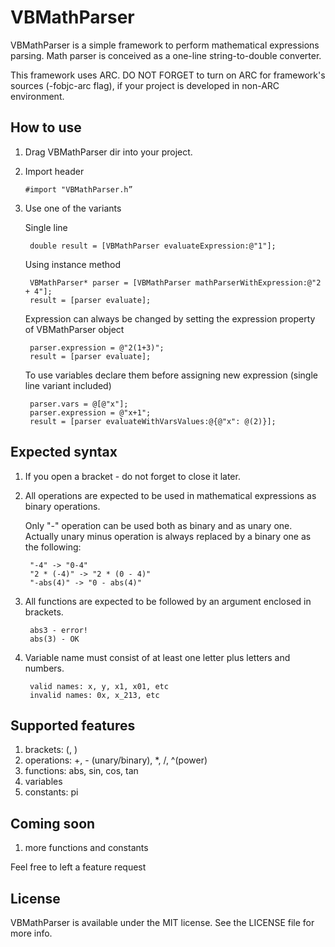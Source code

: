 VBMathParser
============

VBMathParser is a simple framework to perform mathematical expressions parsing. 
Math parser is conceived as a one-line string-to-double converter.  

This framework uses ARC. DO NOT FORGET to turn on ARC for framework's sources (-fobjc-arc flag), if your project is developed in non-ARC environment.

## How to use
1. Drag VBMathParser dir into your project.
2. Import header

    `#import "VBMathParser.h”`

3. Use one of the variants

    Single line

        double result = [VBMathParser evaluateExpression:@"1"];

    Using instance method

        VBMathParser* parser = [VBMathParser mathParserWithExpression:@"2 + 4"];
        result = [parser evaluate];

    Expression can always be changed by setting the expression property of VBMathParser object

        parser.expression = @"2(1+3)";
        result = [parser evaluate];

    To use variables declare them before assigning new expression (single line variant included)

        parser.vars = @[@"x"];
        parser.expression = @"x+1";
        result = [parser evaluateWithVarsValues:@{@"x": @(2)}];

## Expected syntax
1. If you open a bracket - do not forget to close it later.
2. All operations are expected to be used in mathematical expressions as binary operations. 

    Only "-" operation can be used both as binary and as unary one. Actually unary minus operation is always replaced by a binary one as the following: 

        "-4" -> "0-4"
        "2 * (-4)" -> "2 * (0 - 4)"
        "-abs(4)" -> "0 - abs(4)"

3. All functions are expected to be followed by an argument enclosed in brackets.  

        abs3 - error!
        abs(3) - OK

4. Variable name must consist of at least one letter plus letters and numbers.

        valid names: x, y, x1, x01, etc
        invalid names: 0x, x_213, etc

## Supported features
1. brackets: (, )
2. operations: +, - (unary/binary), *, /, ^(power)
3. functions: abs, sin, cos, tan
4. variables
5. constants: pi

## Coming soon
1. more functions and constants 

Feel free to left a feature request

## License
VBMathParser is available under the MIT license. See the LICENSE file for more info.
